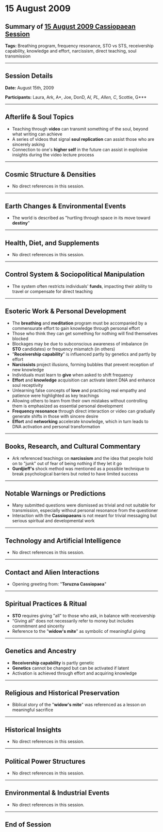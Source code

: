# 15 August 2009

## Summary of [15 August 2009 Cassiopaean Session](https://cassiopaea.org/forum/threads/session-15-august-2009.13298/)

**Tags:** Breathing program, frequency resonance, STO vs STS, receivership capability, knowledge and effort, narcissism, direct teaching, soul transmission

---

## Session Details

**Date:** August 15th, 2009

**Participants:** Laura, Ark, A*, Joe, DonD, A*l, PL, Allen, C*, Scottie, G***

---

## Afterlife & Soul Topics

- Teaching through **video** can transmit something of the soul, beyond what writing can achieve
- A series of videos that signal **soul replication** can assist those who are sincerely asking
- Connection to one's **higher self** in the future can assist in explosive insights during the video lecture process

---

## Cosmic Structure & Densities

- No direct references in this session.

---

## Earth Changes & Environmental Events

- The world is described as "hurtling through space in its move toward **destiny**"

---

## Health, Diet, and Supplements

- No direct references in this session.

---

## Control System & Sociopolitical Manipulation

- The system often restricts individuals' **funds**, impacting their ability to travel or compensate for direct teaching

---

## Esoteric Work & Personal Development

- The **breathing** and **meditation** program must be accompanied by a commensurate effort to gain knowledge through personal effort
- Those who think they can get something for nothing will find themselves blocked
- Blockages may be due to subconscious awareness of imbalance (in **STO** candidates) or frequency mismatch (in others)
- "**Receivership capability**" is influenced partly by genetics and partly by effort
- **Narcissists** project illusions, forming bubbles that prevent reception of new knowledge
- Individuals must learn to **give** when asked to shift frequency
- **Effort** and **knowledge** acquisition can activate latent DNA and enhance soul receptivity
- Unlearning false concepts of **love** and practicing real empathy and patience were highlighted as key teachings
- Allowing others to learn from their own mistakes without controlling them is emphasized as essential personal development
- **Frequency resonance** through direct interaction or video can gradually generate shifts in those with sincere desire
- **Effort** and **networking** accelerate knowledge, which in turn leads to DNA activation and personal transformation

---

## Books, Research, and Cultural Commentary

- Ark referenced teachings on **narcissism** and the idea that people hold on to "junk" out of fear of being nothing if they let it go
- **Gurdjieff's** shock method was mentioned as a possible technique to break psychological barriers but noted to have limited success

---

## Notable Warnings or Predictions

- Many submitted questions were dismissed as trivial and not suitable for transmission, especially without personal resonance from the questioner
- Interaction with the **Cassiopaeans** is not meant for trivial messaging but serious spiritual and developmental work

---

## Technology and Artificial Intelligence

- No direct references in this session.

---

## Contact and Alien Interactions

- Opening greeting from: "**Toruzna Cassiopaea**"

---

## Spiritual Practices & Ritual

- **STO** requires giving "all" to those who ask, in balance with receivership
- "Giving all" does not necessarily refer to money but includes commitment and sincerity
- Reference to the "**widow's mite**" as symbolic of meaningful giving

---

## Genetics and Ancestry

- **Receivership capability** is partly genetic
- **Genetics** cannot be changed but can be activated if latent
- Activation is achieved through effort and acquiring knowledge

---

## Religious and Historical Preservation

- Biblical story of the "**widow's mite**" was referenced as a lesson on meaningful sacrifice

---

## Historical Insights

- No direct references in this session.

---

## Political Power Structures

- No direct references in this session.

---

## Environmental & Industrial Events

- No direct references in this session.

---

## End of Session
